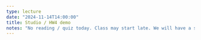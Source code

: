 ```yaml
---
type: lecture
date: "2024-11-14T14:00:00"
title: Studio / HW4 demo
notes: "No reading / quiz today. Class may start late. We will have a studio session to work on final projects / demo HW4 if we have the time."
---
```

